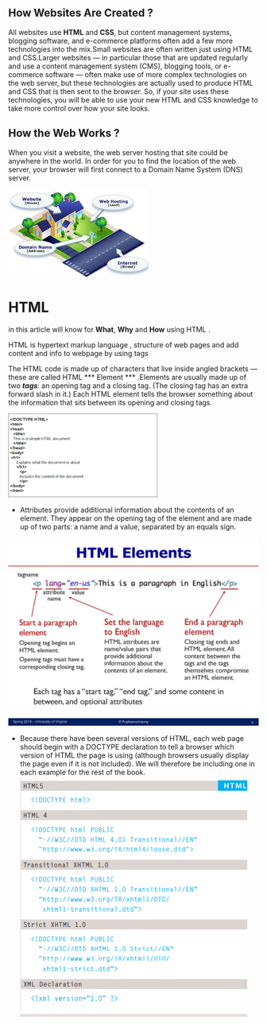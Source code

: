 

## How Websites Are Created ?

All websites use **HTML** and **CSS**, but content 
management systems, blogging software, and e-commerce platforms often add a few more technologies into the mix.Small websites are often written just using HTML and CSS.Larger websites — in particular those that are updated regularly and use a content management system (CMS), blogging tools, or e-commerce software — often make use of more complex technologies on the web server, but these technologies are actually used to produce HTML and CSS that is then sent to the browser. So, if your site uses these technologies, you will be able to use your new HTML and CSS knowledge to take more control over how your site looks.

## How the Web Works ?
When you visit a website, the web server 
hosting that site could be anywhere in the 
world. In order for you to find the location of 
the web server, your browser will first connect 
to a Domain Name System (DNS) server.

![website](website.jpg)

# HTML

in this article will know for **What**, **Why** and **How** using HTML .

HTML is hypertext markup language , structure of web pages and add content and info to webpage by using tags

The HTML code is made up of characters that live inside angled brackets — these are called HTML *** Element *** .Elements are usually made up of two ***tags***: an opening tag and a closing tag. (The closing tag has an extra forward slash in it.) Each HTML element tells the browser something about the information that sits between its opening and closing tags. 

![HTML](HTML.png)

- Attributes provide additional information 
about the contents of an element. They appear 
on the opening tag of the element and are 
made up of two parts: a name and a value, 
separated by an equals sign.

![inf](addinfor.jpg)



- Because there have been 
several versions of HTML, each 
web page should begin with a 
DOCTYPE declaration to tell a 
browser which version of HTML 
the page is using (although 
browsers usually display the 
page even if it is not included). 
We will therefore be including 
one in each example for the rest 
of the book. 
![doctype](doctype.PNG)